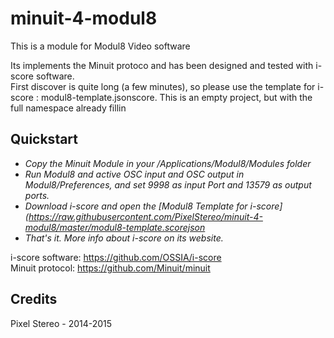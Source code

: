 # minuit-4-modul8
This is a module for Modul8 Video software

Its implements the Minuit protoco and has been designed and tested with i-score software.    
First discover is quite long (a few minutes), so please use the template for i-score : modul8-template.jsonscore. This is an empty project, but with the full namespace already fillin    

## Quickstart
* *Copy the Minuit Module in your /Applications/Modul8/Modules folder*
* *Run Modul8 and active OSC input and OSC output in Modul8/Preferences, and set 9998 as input Port and 13579 as output ports.*
* *Download i-score and open the [Modul8 Template for i-score](https://raw.githubusercontent.com/PixelStereo/minuit-4-modul8/master/modul8-template.scorejson*
* *That's it. More info about i-score on its website.*

i-score software: 
https://github.com/OSSIA/i-score    
Minuit protocol: 
https://github.com/Minuit/minuit


## Credits    
Pixel Stereo - 2014-2015

